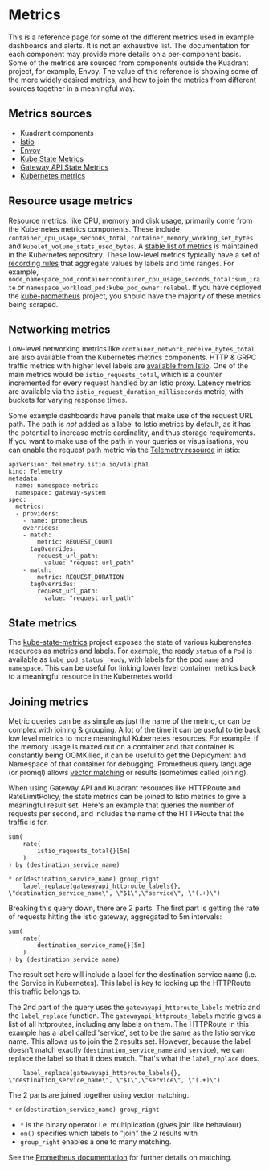 # Metrics

This is a reference page for some of the different metrics used in example
dashboards and alerts. It is not an exhaustive list. The documentation for each
component may provide more details on a per-component basis. Some of the metrics
are sourced from components outside the Kuadrant project, for example, Envoy.
The value of this reference is showing some of the more widely desired metrics,
and how to join the metrics from different sources together in a meaningful way.

## Metrics sources

* Kuadrant components
* [Istio](https://istio.io/latest/docs/reference/config/metrics/)
* [Envoy](https://www.envoyproxy.io/docs/envoy/latest/operations/admin.html#get--stats)
* [Kube State Metrics](https://github.com/kubernetes/kube-state-metrics)
* [Gateway API State Metrics](https://github.com/Kuadrant/gateway-api-state-metrics)
* [Kubernetes metrics](https://kubernetes.io/docs/concepts/cluster-administration/system-metrics/#metrics-in-kubernetes)

## Resource usage metrics

Resource metrics, like CPU, memory and disk usage, primarily come from the Kubernetes
metrics components. These include `container_cpu_usage_seconds_total`, `container_memory_working_set_bytes`
and `kubelet_volume_stats_used_bytes`. A [stable list of metrics](https://github.com/kubernetes/kubernetes/blob/master/test/instrumentation/testdata/stable-metrics-list.yaml) is maintained in
the Kubernetes repository. These low-level metrics typically have a set of
[recording rules](https://prometheus.io/docs/practices/rules/#aggregation) that
aggregate values by labels and time ranges.
For example, `node_namespace_pod_container:container_cpu_usage_seconds_total:sum_irate` or `namespace_workload_pod:kube_pod_owner:relabel`.
If you have deployed the [kube-prometheus](https://github.com/prometheus-operator/kube-prometheus) project, you should have the majority of 
these metrics being scraped.

## Networking metrics

Low-level networking metrics like `container_network_receive_bytes_total` are also
available from the Kubernetes metrics components.
HTTP & GRPC traffic metrics with higher level labels are [available from Istio](https://istio.io/latest/docs/reference/config/metrics/).
One of the main metrics would be `istio_requests_total`, which is a counter incremented for every request handled by an Istio proxy.
Latency metrics are available via the `istio_request_duration_milliseconds` metric, with buckets for varying response times.

Some example dashboards have panels that make use of the request URL path.
The path is *not* added as a label to Istio metrics by default, as it has the potential
to increase metric cardinality, and thus storage requirements.
If you want to make use of the path in your queries or visualisations, you can enable
the request path metric via the [Telemetry resource](https://istio.io/latest/docs/reference/config/telemetry/#MetricSelector-IstioMetric) in istio:

```
apiVersion: telemetry.istio.io/v1alpha1
kind: Telemetry
metadata:
  name: namespace-metrics
  namespace: gateway-system
spec:
  metrics:
  - providers:
    - name: prometheus
    overrides:
    - match:
        metric: REQUEST_COUNT
      tagOverrides:
        request_url_path:
          value: "request.url_path"
    - match:      
        metric: REQUEST_DURATION
      tagOverrides:
        request_url_path:
          value: "request.url_path"
```

## State metrics

The [kube-state-metrics](https://github.com/kubernetes/kube-state-metrics/tree/main/docs#default-resources)
project exposes the state of various kuberenetes resources
as metrics and labels. For example, the ready `status` of a `Pod` is available as
`kube_pod_status_ready`, with labels for the pod `name` and `namespace`. This can
be useful for linking lower level container metrics back to a meaningful resource
in the Kubernetes world.

## Joining metrics

Metric queries can be as simple as just the name of the metric, or can be complex
with joining & grouping. A lot of the time it can be useful to tie back low level
metrics to more meaningful Kubernetes resources. For example, if the memory usage
is maxed out on a container and that container is constantly being OOMKilled, it
can be useful to get the Deployment and Namespace of that container for debugging.
Prometheus query language (or promql) allows [vector matching](https://prometheus.io/docs/prometheus/latest/querying/operators/#vector-matching)
or results (sometimes called joining).

When using Gateway API and Kuadrant resources like HTTPRoute and RateLimitPolicy,
the state metrics can be joined to Istio metrics to give a meaningful result set.
Here's an example that queries the number of requests per second, and includes
the name of the HTTPRoute that the traffic is for.

```promql
sum(
    rate(
        istio_requests_total{}[5m]
    )
) by (destination_service_name)

* on(destination_service_name) group_right 
    label_replace(gatewayapi_httproute_labels{}, \"destination_service_name\", \"$1\",\"service\", \"(.+)\")
```

Breaking this query down, there are 2 parts.
The first part is getting the rate of requests hitting the Istio gateway, aggregated
to 5m intervals:

```promql
sum(
    rate(
        destination_service_name{}[5m]
    )
) by (destination_service_name)
```

The result set here will include a label for the destination service name (i.e.
the Service in Kubernetes). This label is key to looking up the HTTPRoute this
traffic belongs to.

The 2nd part of the query uses the `gatewayapi_httproute_labels` metric and the
`label_replace` function. The `gatewayapi_httproute_labels` metric gives a list
of all httproutes, including any labels on them. The HTTPRoute in this example
has a label called 'service', set to be the same as the Istio service name.
This allows us to join the 2 results set.
However, because the label doesn't match exactly (`destination_service_name` and `service`),
we can replace the label so that it does match. That's what the `label_replace`
does.

```promql
    label_replace(gatewayapi_httproute_labels{}, \"destination_service_name\", \"$1\",\"service\", \"(.+)\")
```

The 2 parts are joined together using vector matching.

```promql
* on(destination_service_name) group_right 
```

* `*` is the binary operator i.e. multiplication (gives join like behaviour)
* `on()` specifies which labels to "join" the 2 results with
* `group_right` enables a one to many matching.

See the [Prometheus documentation](https://prometheus.io/docs/prometheus/latest/querying/operators/#vector-matching) for further details on matching.
